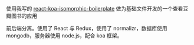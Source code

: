 使用我写的 [react-koa-isomorphic-boilerplate](https://github.com/zhuscat/react-koa-isomorphic-boilerplate) 做为基础文件开发的一个查看豆瓣图书的应用

前后端分离。使用了 React 与 Redux，使用了 normalizr，数据库使用 mongodb，服务器使用 node.js，配合 koa 框架。

